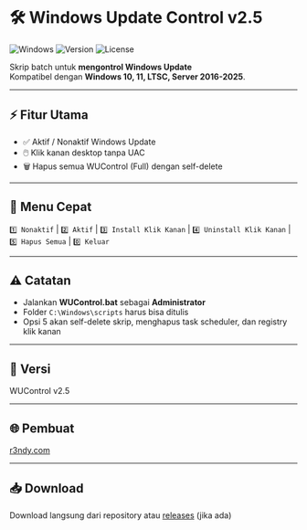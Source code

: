 # 🛠️ Windows Update Control v2.5

![Windows](https://img.shields.io/badge/OS-Windows-blue) ![Version](https://img.shields.io/badge/Version-2.5-green) ![License](https://img.shields.io/badge/License-Free-orange)

Skrip batch untuk **mengontrol Windows Update**  
Kompatibel dengan **Windows 10, 11, LTSC, Server 2016-2025**.  

---

## ⚡ Fitur Utama
- ✅ Aktif / Nonaktif Windows Update  
- 🖱️ Klik kanan desktop tanpa UAC  
- 🗑️ Hapus semua WUControl (Full) dengan self-delete  

---

## 📝 Menu Cepat
`1️⃣ Nonaktif` | `2️⃣ Aktif` | `3️⃣ Install Klik Kanan` | `4️⃣ Uninstall Klik Kanan` | `5️⃣ Hapus Semua` | `0️⃣ Keluar`

---

## ⚠️ Catatan
- Jalankan **WUControl.bat** sebagai **Administrator**  
- Folder `C:\Windows\scripts` harus bisa ditulis  
- Opsi 5 akan self-delete skrip, menghapus task scheduler, dan registry klik kanan  

---

## 🔧 Versi
WUControl v2.5

---

## 🌐 Pembuat
[r3ndy.com](https://r3ndy.com)

---

## 📥 Download
Download langsung dari repository atau [releases](https://github.com/r3ndycom/wucontrol/releases) (jika ada)
